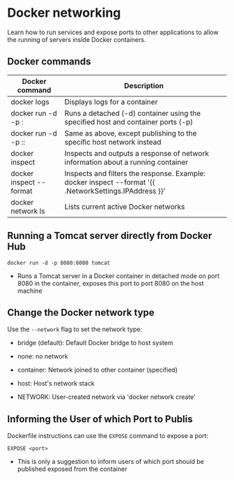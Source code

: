 # Docker networking

Learn how to run services and expose ports to other applications to allow the running of servers inside Docker containers.

## Docker commands

| Docker command                                                   | Description |
| ---                                                              | ---         |
| docker logs <container-id>                                       | Displays logs for a container |
| docker run -d -p <host-port>:<container-port> <image>            | Runs a detached (-d) container using the specified host and container ports (-p) |
| docker run -d -p <ip>:<host-port>:<container-port> <image>       | Same as above, except publishing to the specific host network instead|
| docker inspect <container-id>                                    | Inspects and outputs a response of network information about a running container |
| docker inspect --format <filter-string> <container-id>           | Inspects and filters the response. Example: docker inspect --format '{{ .NetworkSettings.IPAddress }}' <container-id> |
| docker network ls                                                | Lists current active Docker networks |

## Running a Tomcat server directly from Docker Hub

```
docker run -d -p 8080:8080 tomcat
```

- Runs a Tomcat server in a Docker container in detached mode on port 8080 in the container, exposes this port to port 8080 on the host machine

## Change the Docker network type

Use the `--network` flag to set the network type:

- bridge (default): Default Docker bridge to host system

- none: no network

- container: Network joined to other container (specified)

- host: Host's network stack

- NETWORK: User-created network via 'docker network create'

## Informing the User of which Port to Publis

Dockerfile instructions can use the `EXPOSE` command to expose a port:

```
EXPOSE <port>
```

- This is only a suggestion to inform users of which port should be published exposed from the container
